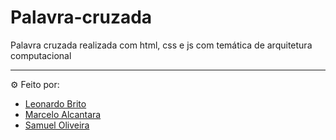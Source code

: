 # Palavra-cruzada
Palavra cruzada realizada com html, css e js com temática de arquitetura computacional

---
:gear: Feito por: 
- [Leonardo Brito](https://github.com/leobr1t0)
- [Marcelo Alcantara](https://github.com/MarceloSPTECH)
- [Samuel Oliveira](https://github.com/Samuel-Oli-P)